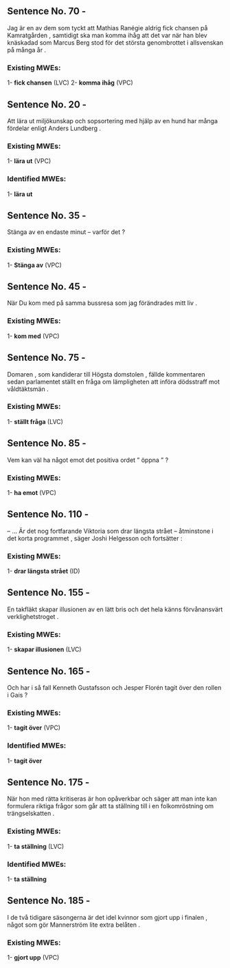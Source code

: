 ## Sentence No. 70 - 
Jag är en av dem som tyckt att Mathias Ranégie aldrig fick chansen på Kamratgården , samtidigt ska man komma ihåg att det var när han blev knäskadad som Marcus Berg stod för det största genombrottet i allsvenskan på många år . 
### Existing MWEs: 
1- **fick chansen** (LVC)
2- **komma ihåg** (VPC)
## Sentence No. 20 - 
Att lära ut miljökunskap och sopsortering med hjälp av en hund har många fördelar enligt Anders Lundberg . 
### Existing MWEs: 
1- **lära ut** (VPC)
### Identified MWEs: 
1- **lära ut** 
## Sentence No. 35 - 
Stänga av en endaste minut – varför det ? 
### Existing MWEs: 
1- **Stänga av** (VPC)
## Sentence No. 45 - 
När Du kom med på samma bussresa som jag förändrades mitt liv . 
### Existing MWEs: 
1- **kom med** (VPC)
## Sentence No. 75 - 
Domaren , som kandiderar till Högsta domstolen , fällde kommentaren sedan parlamentet ställt en fråga om lämpligheten att införa dödsstraff mot våldtäktsmän . 
### Existing MWEs: 
1- **ställt fråga** (LVC)
## Sentence No. 85 - 
Vem kan väl ha något emot det positiva ordet ” öppna ” ? 
### Existing MWEs: 
1- **ha emot** (VPC)
## Sentence No. 110 - 
– … Är det nog fortfarande Viktoria som drar längsta strået – åtminstone i det korta programmet , säger Joshi Helgesson och fortsätter : 
### Existing MWEs: 
1- **drar längsta strået** (ID)
## Sentence No. 155 - 
En takfläkt skapar illusionen av en lätt bris och det hela känns förvånansvärt verklighetstroget . 
### Existing MWEs: 
1- **skapar illusionen** (LVC)
## Sentence No. 165 - 
Och har i så fall Kenneth Gustafsson och Jesper Florén tagit över den rollen i Gais ? 
### Existing MWEs: 
1- **tagit över** (VPC)
### Identified MWEs: 
1- **tagit över** 
## Sentence No. 175 - 
När hon med rätta kritiseras är hon opåverkbar och säger att man inte kan formulera riktiga frågor som går att ta ställning till i en folkomröstning om trängselskatten . 
### Existing MWEs: 
1- **ta ställning** (LVC)
### Identified MWEs: 
1- **ta ställning** 
## Sentence No. 185 - 
I de två tidigare säsongerna är det idel kvinnor som gjort upp i finalen , något som gör Mannerström lite extra belåten . 
### Existing MWEs: 
1- **gjort upp** (VPC)
